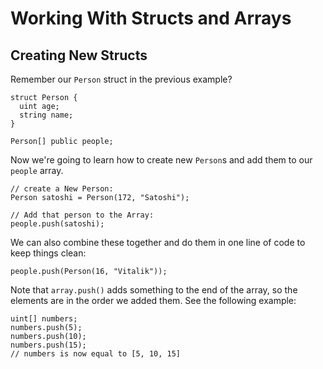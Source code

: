 # Working With Structs and Arrays

## Creating New Structs

Remember our `Person` struct in the previous example?

```
struct Person {
  uint age;
  string name;
}

Person[] public people;
```

Now we're going to learn how to create new `Person`s and add them to our `people` array.

```
// create a New Person:
Person satoshi = Person(172, "Satoshi");

// Add that person to the Array:
people.push(satoshi);
```

We can also combine these together and do them in one line of code to keep things clean:

```
people.push(Person(16, "Vitalik"));
```

Note that `array.push()` adds something to the end of the array, so the elements are in the order we added them. See the following example:


```
uint[] numbers;
numbers.push(5);
numbers.push(10);
numbers.push(15);
// numbers is now equal to [5, 10, 15]
```
